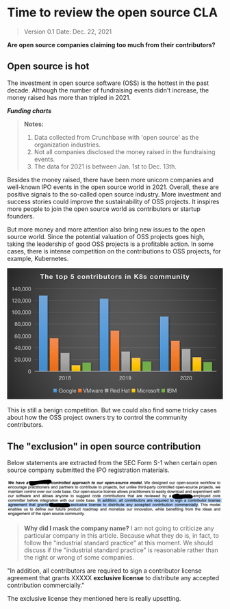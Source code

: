 # Time to review the open source CLA

> Version 0.1
> Date: Dec. 22, 2021

**Are open source companies claiming too much from their contributors?**

## Open source is hot

The investment in open source software (OSS) is the hottest in the past decade. Although the number of fundraising events didn't increase, the money raised has more than tripled in 2021.

***Funding charts***

> **Notes:**
>
> 1. Data collected from Crunchbase with 'open source' as the organization industries.
> 2. Not all companies disclosed the money raised in the fundraising events.
> 3. The data for 2021 is between Jan. 1st to Dec. 13th.

Besides the money raised, there have been more unicorn companies and well-known IPO events in the open source world in 2021. Overall, these are positive signals to the so-called open source industry. More investment and success stories could improve the sustainability of OSS projects. It inspires more people to join the open source world as contributors or startup founders.

But more money and more attention also bring new issues to the open source world. Since the potential valuation of OSS projects goes high, taking the leadership of good OSS projects is a profitable action. In some cases, there is intense competition on the contributions to OSS projects, for example, Kubernetes.

![Top 5 Contributors in the Kubernetes Community](../assets/top5_contributor_k8s.png)

This is still a benign competition. But we could also find some tricky cases about how the OSS project owners try to control the community contributors.

## The "exclusion" in open source contribution

Below statements are extracted from the SEC Form S-1 when certain open source company submitted the IPO registration materials.

![The exclusive license in an open source project](../assets/oss_exclusive_license.png)

> **Why did I mask the company name?**
> I am not going to criticize any particular company in this article.  Because what they do is, in fact, to follow the "industrial standard practice" at this moment. We should discuss if the "industrial standard practice" is reasonable rather than the right or wrong of some companies.

"In addition, all contributors are required to sign a contributor license agreement that grants XXXXX **exclusive license** to distribute any accepted contribution commercially."

The exclusive license they mentioned here is really upsetting.
